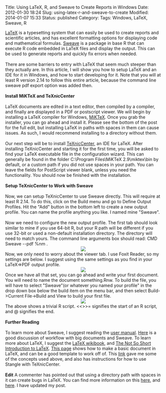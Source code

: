 Title: Using LaTeX, R, and Sweave to Create Reports in Windows
Date: 2012-01-30 18:24
Slug: using-latex-r-and-sweave-to-create
Modified: 2014-01-07 15:33
Status: published
Category: 
Tags: Windows, LaTeX, Sweave, R


<div class='post'>
<a href="http://www.latex-project.org/">LaTeX</a> is a typesetting system that can easily be used to create reports and scientific articles, and has excellent formatting options for displaying code and mathematical formulas. <a href="http://www.statistik.lmu.de/%7Eleisch/Sweave/">Sweave</a> is a package in base R that can execute R code embedded in LaTeX files and display the output. This can be used to generate reports and quickly fix errors when needed.<br /><br />There are some barriers to entry with LaTeX that seem much steeper than they actually are. In this article, I will show you how to setup LaTeX and an IDE for it in Windows, and how to start developing for it. Note that you will at least R version 2.14 to follow this entire article, because the command line sweave pdf export option was added then.<br /><br /><b>Install MiKTeX and TeXnicCenter</b><br /><br />LaTeX documents are edited in a text editor, then compiled by a compiler, and finally are displayed in a PDF or postscript viewer. We will begin by installing a LaTeX compiler for Windows, <a href="http://miktex.org/">MiKTeX</a>. Once you grab the installer, you can go ahead and install it. Please see the bottom of the post for the full edit, but installing LaTeX in paths with spaces in them can cause issues. As such, I would recommend installing to a directory without them.<br /><br />Our next step will be to install <a href="http://www.texniccenter.org/">TeXnicCenter</a>, an IDE for LaTeX. After installing TeXnicCenter and starting it for the first time, you will be asked to find your LaTeX executable file in the configuration wizard. This can generally be found in the folder C:\Program Files\MiKTeX 2.9\miktex\bin by default, or a custom path if you did not use spaces in your path. You can leave the fields for PostScript viewer blank, unless you need the functionality. You should now be finished with the installation.<br /><br /><b>Setup TeXnicCenter to Work with Sweave</b><br /><br />Now, we can setup TeXnicCenter to use Sweave directly. This will require at least R 2.14. To do this, click on the Build menu and go to Define Output Profiles. Hit the "Add" button in the bottom left to create a new output profile. You can name the profile anything you like. I named mine "Sweave". <br /><br />Now we need to configure the new output profile. The first tab should look similar to mine if you use 64-bit R, but your R path will be different if you use 32-bit or used a non-default installation directory. The directory will need to match yours. The command line arguments box should read: CMD Sweave --pdf %nm . <br /><div class="separator" style="clear: both; text-align: center;"><a href="http://2.bp.blogspot.com/-jCXziuoRBIM/TydIiHrghJI/AAAAAAAAADQ/dusNBwWVyiY/s1600/sweave2.png" imageanchor="1" style="margin-left: 1em; margin-right: 1em;"><img border="0" src="http://2.bp.blogspot.com/-jCXziuoRBIM/TydIiHrghJI/AAAAAAAAADQ/dusNBwWVyiY/s1600/sweave2.png" /></a></div>Now, we only need to worry about the viewer tab. I use Foxit Reader, so my settings are below. I suggest using the same settings as you find in your LaTeX=&gt;PDF output profile. <br /><div class="separator" style="clear: both; text-align: center;"><a href="http://2.bp.blogspot.com/-CczH5S2fDhE/TydMaScDCSI/AAAAAAAAADc/KiA8QIxil2k/s1600/sweave3.png" imageanchor="1" style="margin-left: 1em; margin-right: 1em;"><img border="0" src="http://2.bp.blogspot.com/-CczH5S2fDhE/TydMaScDCSI/AAAAAAAAADc/KiA8QIxil2k/s1600/sweave3.png" /></a></div>Once we have all that set, you can go ahead and write your first document. You will need to name the document something.Rnw. To build the file, you will have to select "Sweave"(or whatever you named your profile" in the drop down box below the build item on the menu bar, and then select Build-&gt;Current File-&gt;Build and View to build your first file. <br /><div class="separator" style="clear: both; text-align: center;"><a href="http://4.bp.blogspot.com/-I4bxBXMUbss/TydN7mQEvVI/AAAAAAAAADo/u8TUvXex2lQ/s1600/sweave4.png" imageanchor="1" style="margin-left: 1em; margin-right: 1em;"><img border="0" src="http://4.bp.blogspot.com/-I4bxBXMUbss/TydN7mQEvVI/AAAAAAAAADo/u8TUvXex2lQ/s1600/sweave4.png" /></a></div>The above shows a trivial R script. &lt;&lt;&gt;&gt;= signifies the start of an R script, and @ signifies the end. <br /><br /><b>Further Reading</b><br /><br />To learn more about Sweave, I suggest reading the <a href="http://www.stat.uni-muenchen.de/%7Eleisch/Sweave/Sweave-manual.pdf">user manual</a>. <a href="http://stackoverflow.com/questions/8366193/writing-big-documents-with-sweave-is-it-possible-to-do-as-with-latex">Here</a> is a good discussion of workflow with big documents and Sweave. To learn more about LaTeX, I suggest the <a href="http://en.wikibooks.org/wiki/LaTeX">LaTeX wikibook</a>, and <a href="http://tobi.oetiker.ch/lshort/lshort.pdf">The Not So Short Introduction to LaTeX</a>. <a href="http://amath.colorado.edu/documentation/LaTeX/basics/example.html">This page</a> shows how to make a basic document in LaTeX, and can be a good template to work off of. This <a href="http://sachaem47.fortyseven.versio.nl/latexcourse/lec4/SweaveInstall.pdf">link</a> gave me some of the concepts used above, and also has instructions for how to use Stangle with TeXnicCenter. <br/><br/><b>Edit</b> A commenter has pointed out that using a directory path with spaces in it can create bugs in LaTeX. You can find more information on this <a href="http://tex.stackexchange.com/questions/4315/include-image-with-spaces-in-path-directory-to-be-processed-with-dvips">here</a>, and <a href="http://groups.google.com/group/latexusersgroup/browse_thread/thread/f78aab8bdaedcdf7?pli=1">here</a>. I have updated my post.</div>